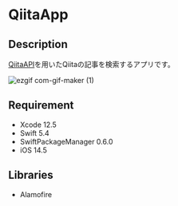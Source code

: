 # QiitaApp

## Description
[QiitaAPI](https://qiita.com/api/v2/docs)を用いたQiitaの記事を検索するアプリです。

![ezgif com-gif-maker (1)](https://user-images.githubusercontent.com/61923890/117746193-f6066080-b246-11eb-98c1-207d08580bcc.gif)

## Requirement
* Xcode 12.5
* Swift 5.4
* SwiftPackageManager 0.6.0
* iOS 14.5

## Libraries
* Alamofire
